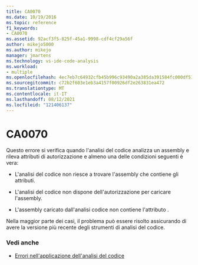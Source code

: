 ```yaml
---
title: CA0070
ms.date: 10/19/2016
ms.topic: reference
f1_keywords:
- CA0070
ms.assetid: 92acf3f5-825f-45a1-9998-cdf4cf29a56f
author: mikejo5000
ms.author: mikejo
manager: jmartens
ms.technology: vs-ide-code-analysis
ms.workload:
- multiple
ms.openlocfilehash: 4ec7eb7c64932cfb45b996c93490a2a385da391584fc000df51e4f471b7003d4
ms.sourcegitcommit: c72b2f603e1eb3a4157f00926df2e263831ea472
ms.translationtype: MT
ms.contentlocale: it-IT
ms.lasthandoff: 08/12/2021
ms.locfileid: "121406137"
---
```

# <a name="ca0070"></a>CA0070

Questo errore si verifica quando l'analisi del codice analizza un assembly e rileva attributi di autorizzazione e almeno una delle condizioni seguenti è vera:

- L'analisi del codice non riesce a trovare l'assembly che contiene gli attributi.

- L'analisi del codice non dispone dell'autorizzazione per caricare l'assembly.

- L'assembly caricato dall'analisi codice non contiene l'attributo .

Nella maggior parte dei casi, il problema può essere risolto assicurando di avere la versione più recente degli strumenti di analisi del codice.

### <a name="see-also"></a>Vedi anche

- [Errori nell'applicazione dell'analisi del codice](../code-quality/code-analysis-application-errors.md)
